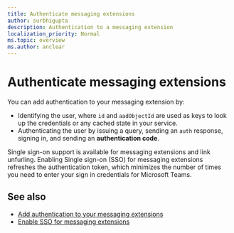 ```yaml
---
title: Authenticate messaging extensions
author: surbhigupta
description: Authentication to a messaging extension
localization_priority: Normal
ms.topic: overview
ms.author: anclear
---
```


# Authenticate messaging extensions

You can add authentication to your messaging extension by:
* Identifying the user, where `id` and `aadObjectId` are used as keys to look up the credentials or any cached state in your service.
* Authenticating the user by issuing a query, sending an `auth` response, signing in, and sending an **authentication code**.

Single sign-on support is available for messaging extensions and link unfurling. Enabling Single sign-on (SSO) for messaging extensions refreshes the authentication token, which minimizes the number of times you need to enter your sign in credentials for Microsoft Teams.

## See also

* [Add authentication to your messaging extensions](add-authentication.md)
* [Enable SSO for messaging extensions](enable-SSO-auth-me.md)